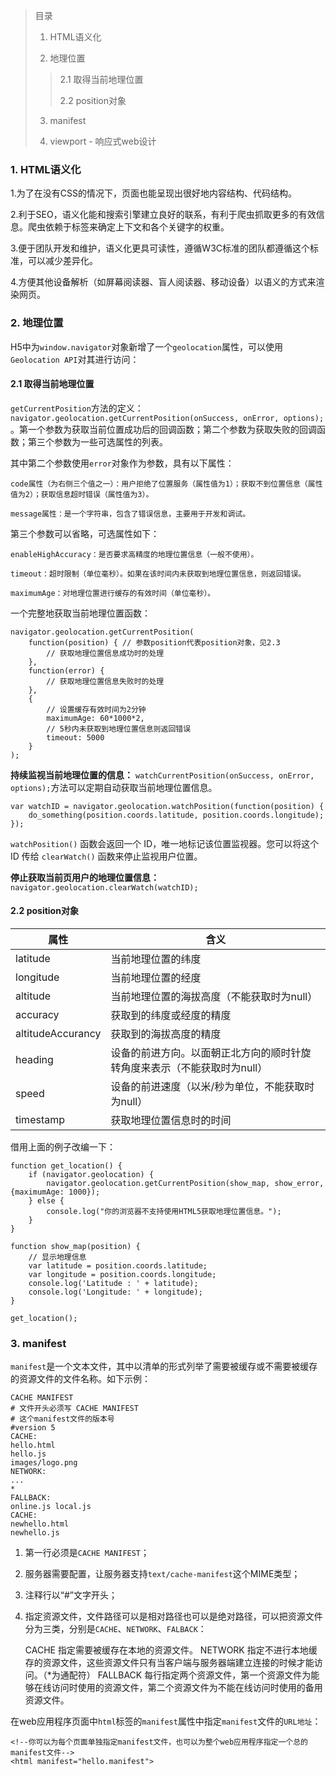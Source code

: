 > 目录
> 1. HTML语义化
>
> 2. 地理位置
> > 2.1 取得当前地理位置
> >
> > 2.2 position对象
>
> 3. manifest
>
> 4. viewport - 响应式web设计

### 1. HTML语义化
1.为了在没有CSS的情况下，页面也能呈现出很好地内容结构、代码结构。

2.利于SEO，语义化能和搜索引擎建立良好的联系，有利于爬虫抓取更多的有效信息。爬虫依赖于标签来确定上下文和各个关键字的权重。

3.便于团队开发和维护，语义化更具可读性，遵循W3C标准的团队都遵循这个标准，可以减少差异化。

4.方便其他设备解析（如屏幕阅读器、盲人阅读器、移动设备）以语义的方式来渲染网页。

### 2. 地理位置
H5中为`window.navigator`对象新增了一个`geolocation`属性，可以使用`Geolocation API`对其进行访问：

#### 2.1 取得当前地理位置
`getCurrentPosition`方法的定义：`navigator.geolocation.getCurrentPosition(onSuccess, onError, options);`
。第一个参数为获取当前位置成功后的回调函数；第二个参数为获取失败的回调函数；第三个参数为一些可选属性的列表。

其中第二个参数使用`error`对象作为参数，具有以下属性：

    code属性（为右侧三个值之一）：用户拒绝了位置服务（属性值为1）；获取不到位置信息（属性值为2）；获取信息超时错误（属性值为3）。
    
    message属性：是一个字符串，包含了错误信息，主要用于开发和调试。

第三个参数可以省略，可选属性如下：

    enableHighAccuracy：是否要求高精度的地理位置信息（一般不使用）。
    
    timeout：超时限制（单位毫秒）。如果在该时间内未获取到地理位置信息，则返回错误。
    
    maximumAge：对地理位置进行缓存的有效时间（单位毫秒）。
    
一个完整地获取当前地理位置函数：

    navigator.geolocation.getCurrentPosition(
        function(position) { // 参数position代表position对象，见2.3
            // 获取地理位置信息成功时的处理
        },
        function(error) {
            // 获取地理位置信息失败时的处理
        },
        {
            // 设置缓存有效时间为2分钟
            maximumAge: 60*1000*2,
            // 5秒内未获取到地理位置信息则返回错误
            timeout: 5000
        }
    );

**持续监视当前地理位置的信息：** `watchCurrentPosition(onSuccess, onError, options);`方法可以定期自动获取当前地理位置信息。

    var watchID = navigator.geolocation.watchPosition(function(position) {
        do_something(position.coords.latitude, position.coords.longitude);
    });
    
`watchPosition()` 函数会返回一个 ID，唯一地标记该位置监视器。您可以将这个 ID 传给 `clearWatch()` 函数来停止监视用户位置。

**停止获取当前页用户的地理位置信息：** `navigator.geolocation.clearWatch(watchID);`

#### 2.2 position对象

属性 | 含义
---|---
latitude | 当前地理位置的纬度
longitude | 当前地理位置的经度
altitude | 当前地理位置的海拔高度（不能获取时为null）
accuracy | 获取到的纬度或经度的精度
altitudeAccurancy | 获取到的海拔高度的精度
heading | 设备的前进方向。以面朝正北方向的顺时针旋转角度来表示（不能获取时为null）
speed | 设备的前进速度（以米/秒为单位，不能获取时为null）
timestamp | 获取地理位置信息时的时间

借用上面的例子改编一下：

    function get_location() {
        if (navigator.geolocation) {
            navigator.geolocation.getCurrentPosition(show_map, show_error, {maximumAge: 1000});
        } else {
            console.log("你的浏览器不支持使用HTML5获取地理位置信息。");
        }
    }

    function show_map(position) {
        // 显示地理信息
        var latitude = position.coords.latitude;
        var longitude = position.coords.longitude;
        console.log('Latitude : ' + latitude);
        console.log('Longitude: ' + longitude);
    }
    
    get_location();

### 3. manifest
`manifest`是一个文本文件，其中以清单的形式列举了需要被缓存或不需要被缓存的资源文件的文件名称。如下示例：

    CACHE MANIFEST
    # 文件开头必须写 CACHE MANIFEST
    # 这个manifest文件的版本号
    #version 5
    CACHE:
    hello.html
    hello.js
    images/logo.png
    NETWORK:
    ...
    *
    FALLBACK:
    online.js local.js
    CACHE:
    newhello.html
    newhello.js
    
1. 第一行必须是`CACHE MANIFEST`；
2. 服务器需要配置，让服务器支持`text/cache-manifest`这个MIME类型；
3. 注释行以“#”文字开头；
4. 指定资源文件，文件路径可以是相对路径也可以是绝对路径，可以把资源文件分为三类，分别是`CACHE`、`NETWORK`、`FALBACK`：


    CACHE 指定需要被缓存在本地的资源文件。
    NETWORK 指定不进行本地缓存的资源文件，这些资源文件只有当客户端与服务器端建立连接的时候才能访问。（*为通配符）
    FALLBACK 每行指定两个资源文件，第一个资源文件为能够在线访问时使用的资源文件，第二个资源文件为不能在线访问时使用的备用资源文件。
    
在web应用程序页面中`html`标签的`manifest`属性中指定`manifest`文件的`URL地址`：

    <!--你可以为每个页面单独指定manifest文件，也可以为整个web应用程序指定一个总的manifest文件-->
    <html manifest="hello.manifest">
